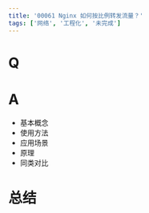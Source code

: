 ```yaml
---
title: '00061 Nginx 如何按比例转发流量？'
tags: ['网络', '工程化', '未完成']
---
```


# Q



# A

- 基本概念
- 使用方法
- 应用场景
- 原理
- 同类对比

# 总结



<script>
  function func() {

  }
  
</script>